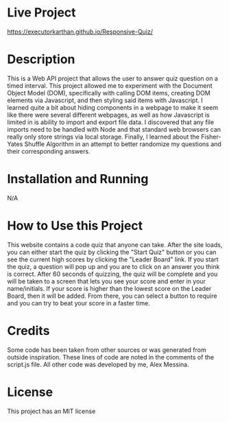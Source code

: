 # Live Project
https://executorkarthan.github.io/Responsive-Quiz/

# Description
This is a Web API project that allows the user to answer quiz question on a timed interval. This project allowed me to experiment with the Document Object Model (DOM), specifically with calling DOM items, creating DOM elements via Javascript, and then styling said items with Javascript. I learned quite a bit about hiding components in a webpage to make it seem like there were several different webpages, as well as how Javascript is limited in is ability to import and export file data. I discovered that any file imports need to be handled with Node and that standard web browsers can really only store strings via local storage. Finally, I learned about the Fisher-Yates Shuffle Algorithm in an attempt to better randomize my questions and their corresponding answers. 

# Installation and Running
N/A

# How to Use this Project
This website contains a code quiz that anyone can take. After the site loads, you can either start the quiz by clicking the "Start Quiz" button or you can see the current high scores by clicking the "Leader Board" link. If you start the quiz, a question will pop up and you are to click on an answer you think is correct. After 60 seconds of quizzing, the quiz will be complete and you will be taken to a screen that lets you see your score and enter in your name/initials. If your score is higher than the lowest score on the Leader Board, then it will be added. From there, you can select a button to require and you can try to beat your score in a faster time.  

# Credits
Some code has been taken from other sources or was generated from outside inspiration. These lines of code are noted in the comments of the script.js file. All other code was developed by me, Alex Messina.

# License
This project has an MIT license